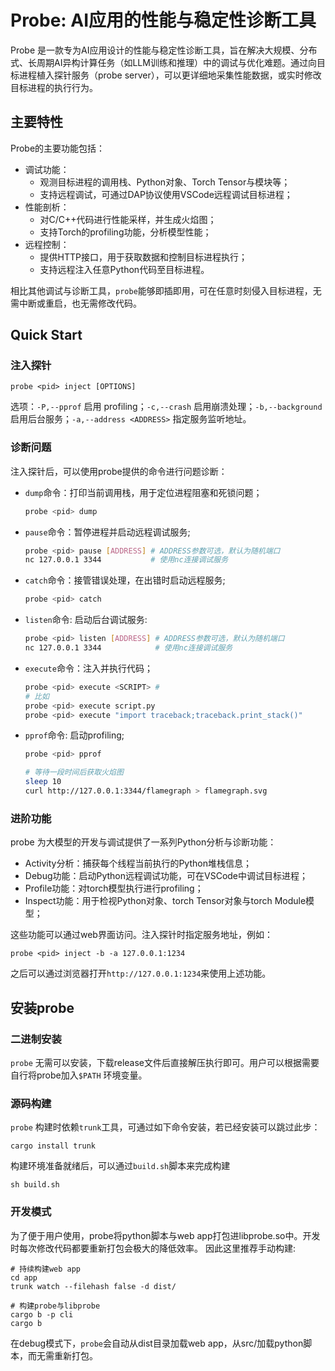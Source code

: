 # Probe: AI应用的性能与稳定性诊断工具

Probe 是一款专为AI应用设计的性能与稳定性诊断工具，旨在解决大规模、分布式、长周期AI异构计算任务（如LLM训练和推理）中的调试与优化难题。通过向目标进程植入探针服务（probe server），可以更详细地采集性能数据，或实时修改目标进程的执行行为。

## 主要特性

Probe的主要功能包括：

- 调试功能：
  - 观测目标进程的调用栈、Python对象、Torch Tensor与模块等；
  - 支持远程调试，可通过DAP协议使用VSCode远程调试目标进程；
- 性能剖析：
  - 对C/C++代码进行性能采样，并生成火焰图；
  - 支持Torch的profiling功能，分析模型性能；
- 远程控制：
  - 提供HTTP接口，用于获取数据和控制目标进程执行；
  - 支持远程注入任意Python代码至目标进程。

相比其他调试与诊断工具，`probe`能够即插即用，可在任意时刻侵入目标进程，无需中断或重启，也无需修改代码。

## Quick Start

### 注入探针

```shell
probe <pid> inject [OPTIONS]
```

选项：`-P,--pprof` 启用 profiling；`-c,--crash` 启用崩溃处理；`-b,--background` 启用后台服务；`-a,--address <ADDRESS>` 指定服务监听地址。

### 诊断问题

注入探针后，可以使用probe提供的命令进行问题诊断：

- `dump`命令：打印当前调用栈，用于定位进程阻塞和死锁问题；

    ```sh
    probe <pid> dump
    ```

- `pause`命令：暂停进程并启动远程调试服务;

    ```sh
    probe <pid> pause [ADDRESS] # ADDRESS参数可选，默认为随机端口
    nc 127.0.0.1 3344           # 使用nc连接调试服务
    ```

- `catch`命令：接管错误处理，在出错时启动远程服务;

    ```sh
    probe <pid> catch
    ```

- `listen`命令: 启动后台调试服务:

    ```sh
    probe <pid> listen [ADDRESS] # ADDRESS参数可选，默认为随机端口
    nc 127.0.0.1 3344            # 使用nc连接调试服务
    ```

- `execute`命令：注入并执行代码；

    ```sh
    probe <pid> execute <SCRIPT> # 
    # 比如
    probe <pid> execute script.py 
    probe <pid> execute "import traceback;traceback.print_stack()"
    ```

- `pprof`命令: 启动profiling;

    ```sh
    probe <pid> pprof

    # 等待一段时间后获取火焰图
    sleep 10
    curl http://127.0.0.1:3344/flamegraph > flamegraph.svg
    ```

### 进阶功能

probe 为大模型的开发与调试提供了一系列Python分析与诊断功能：

- Activity分析：捕获每个线程当前执行的Python堆栈信息；
- Debug功能：启动Python远程调试功能，可在VSCode中调试目标进程；
- Profile功能：对torch模型执行进行profiling；
- Inspect功能：用于检视Python对象、torch Tensor对象与torch Module模型；

这些功能可以通过web界面访问。注入探针时指定服务地址，例如：
```shell
probe <pid> inject -b -a 127.0.0.1:1234
```
之后可以通过浏览器打开`http://127.0.0.1:1234`来使用上述功能。

## 安装probe

### 二进制安装
`probe` 无需可以安装，下载release文件后直接解压执行即可。用户可以根据需要自行将probe加入`$PATH` 环境变量。

### 源码构建

`probe` 构建时依赖`trunk`工具，可通过如下命令安装，若已经安装可以跳过此步：
```shell
cargo install trunk
```
构建环境准备就绪后，可以通过`build.sh`脚本来完成构建
```shell
sh build.sh
```

### 开发模式

为了便于用户使用，probe将python脚本与web app打包进libprobe.so中。开发时每次修改代码都要重新打包会极大的降低效率。
因此这里推荐手动构建:

```shell
# 持续构建web app
cd app
trunk watch --filehash false -d dist/

# 构建probe与libprobe
cargo b -p cli
cargo b
```

在debug模式下，`probe`会自动从dist目录加载web app，从src/加载python脚本，而无需重新打包。